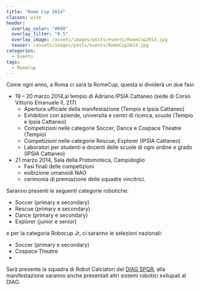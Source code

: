 ```yaml
---
title: "Rome Cup 2014"
classes: wide
header:
  overlay_color: "#000"
  overlay_filter: "0.5"
  overlay_image: /assets/images/posts/events/RomeCup2014.jpg
  teaser: /assets/images/posts/events/RomeCup2014.jpg
categories:
  - Events
tags:
  - RomeCup
---
```


Come ogni anno, a Roma ci sarà la RomeCup, questa si dividerà un due fasi:

* 19 – 20 marzo 2014,al tempio di Adriano IPSIA Cattaneo (sede di Corso Vittorio Emanuele II, 217)
  * Apertura ufficiale della manifestazione (Tempio e Ipsia Cattaneo)
  * Exhibition con aziende, università e centri di ricerca, scuole (Tempio e Ipsia Cattaneo)
  * Competizioni nelle categorie Soccer, Dance e Cospace Theatre (Tempio)
  * Competizioni nelle categorie Rescue, Explorer (IPSIA Cattaneo)
  * Laboratori per studenti e docenti delle scuole di ogni ordine e grado (IPSIA Cattaneo)
* 21 marzo 2014, Sala della Protomoteca, Campidoglio
  * Fasi finali delle competizioni
  * esibizione umanoidi NAO
  * cerimonia di premiazione delle squadre vincitrici.

Saranno presenti le seguenti categorie robotiche:

* Soccer (primary e secondary)
* Rescue (primary e secondary)
* Dance (primary e secondary)
* Explorer (junior e senior)

e per la categoria Robocup Jr, ci saranno le selezioni nazionali:

* Soccer (primary e secondary)
* Cospace Theatre
* 
Sarà presente la squadra di Robot Calciatori del [DIAG SPQR](http://www.dis.uniroma1.it/~spqr/cms/), alla manifestazione saranno anche presentati altri sistemi robotici svilupati al DIAG.
